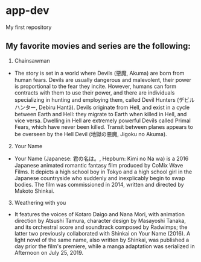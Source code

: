 # app-dev
My first repository

## My favorite movies and series are the following:
1. Chainsawman
- The story is set in a world where Devils (悪魔, Akuma) are born from human fears. Devils are usually dangerous and malevolent, their power is proportional to the fear they incite. However, humans can form contracts with them to use their power, and there are individuals specializing in hunting and employing them, called Devil Hunters (デビルハンター, Debiru Hantā). Devils originate from Hell, and exist in a cycle between Earth and Hell: they migrate to Earth when killed in Hell, and vice versa. Dwelling in Hell are extremely powerful Devils called Primal Fears, which have never been killed. Transit between planes appears to be overseen by the Hell Devil (地獄の悪魔, Jigoku no Akuma). 
2. Your Name
- Your Name (Japanese: 君の名は。, Hepburn: Kimi no Na wa) is a 2016 Japanese animated romantic fantasy film produced by CoMix Wave Films. It depicts a high school boy in Tokyo and a high school girl in the Japanese countryside who suddenly and inexplicably begin to swap bodies. The film was commissioned in 2014, written and directed by Makoto Shinkai. 
3. Weathering with you
- It features the voices of Kotaro Daigo and Nana Mori, with animation direction by Atsushi Tamura, character design by Masayoshi Tanaka, and its orchestral score and soundtrack composed by Radwimps; the latter two previously collaborated with Shinkai on Your Name (2016). A light novel of the same name, also written by Shinkai, was published a day prior the film's premiere, while a manga adaptation was serialized in Afternoon on July 25, 2019. 
